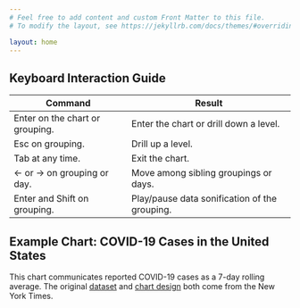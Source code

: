 ```yaml
---
# Feel free to add content and custom Front Matter to this file.
# To modify the layout, see https://jekyllrb.com/docs/themes/#overriding-theme-defaults

layout: home
---
```


## Keyboard Interaction Guide

<table>
    <thead>
        <tr>
            <th scope="col">Command</th>
            <th scope="col">Result</th>
        </tr>
    </thead>
    <tbody>
        <tr>
            <td><span class="keycap" role="img" aria-label="Enter Key">Enter</span> on the chart or grouping.</td>
            <td>Enter the chart or drill down a level.</td>
        </tr>
        <tr>
            <td><span class="keycap" role="img" aria-label="Escape Key">Esc</span> on grouping.</td>
            <td>Drill up a level.</td>
        </tr>
        <tr>
            <td><span class="keycap" role="img" aria-label="Tab Key">Tab</span> at any time.</td>
            <td>Exit the chart.</td>
        </tr>
        <tr>
            <td><span class="keycap" role="img" aria-label="Arrow Left">←</span> or <span class="keycap" role="img" aria-label="Arrow Right">→</span> on grouping or day.</td>
            <td>Move among sibling groupings or days.</td>
        </tr>
        <tr>
            <td><span class="keycap" role="img" aria-label="Enter Key">Enter</span> and <span class="keycap" role="img" aria-label="Shift Key">Shift</span> on grouping.</td>
            <td>Play/pause data sonification of the grouping.</td>
        </tr>
    </tbody>
</table>

## Example Chart: COVID-19 Cases in the United States

This chart communicates reported COVID-19 cases as a 7-day rolling average.
The original [dataset](https://github.com/nytimes/covid-19-data) and [chart design](https://www.nytimes.com/interactive/2021/us/covid-cases.html) both come from the New York Times.

<figure style="margin: 0;">
    <div 
        id="chart-cases-container"
        style="height: 400px;
            width: 100%;
            position: relative;"></div>
</figure>

<figure style="margin: 0;">
    <div 
        id="chart-vaccination-container"
        style="height: 400px;
            width: 100%;
            position: relative;"></div>
</figure>

<figure style="margin: 0;">
    <div 
        id="chart-pothole-container"
        style="height: 400px;
            width: 100%;
            position: relative;"></div>
</figure>

<script src="./js-build/v1.bundle.js"></script>

<script>

    var rect = document.getElementById('chart-cases-container').getBoundingClientRect();

    const dimensions = {
        width: rect.width,
        height: rect.height,
        margin: { l: 60, r: 40, t: 60, b: 40 },
    };

    const config = {
        color: {
            'primary': 'rgba(207, 17, 17, 1)',
            'primaryfade': 'rgba(236, 160, 160, 1)',
            'secondary': 'rgba(207, 17, 17, 0.14)',
            'secondaryfade': 'rgba(207, 17, 17, 0.05)',
        },
        x: {
            'name': 'date',
            'label_group': 'average cases',
            'label_axis': 'Days from pandemic start →',
            'encode': 'x',
            'type': 'date',
            'aggregate': ['MEAN', 'MAX', 'MIN', 'COUNT'],
            'period': 'Day', // Maps to d3.timeDay or d3.timeMonth
            'interval': 'Month',
        },
        y: {
            'name': 'cases_avg',
            'label_group': 'cases',
            'label_tooltip': 'Daily average: ',
            'label_axis': 'Reported cases as 7-day average ↑',
            'encode': 'y',
            'type': 'number',
            'aggregate': ['CONSECUTIVE_DAYS', 'COUNT'],
            'interval': 100e3,
        },
    };

    const dataConfig = {
        'annotations': { 'url': './assets/chart/us_covid_cases.js' },
        
        'raw': {
            'url': './assets/chart/us_covid_cases.csv',
            'fields': [
                { 'name': 'date', 'type': 'date', 'format': '%Y-%m-%d' },
                { 'name': 'geoid', 'type': 'string' },
                { 'name': 'cases', 'type': 'number' },
                { 'name': 'cases_avg', 'type': 'number' },
                { 'name': 'cases_avg_per_100k', 'type': 'number' },
                { 'name': 'deaths', 'type': 'number' },
                { 'name': 'deaths_avg', 'type': 'number' },
                { 'name': 'deaths_avg_per_100k', 'type': 'number' },
            ],
        },
    };

    lineChart = new v1.Chart('#chart-cases-container', config, dimensions, dataConfig);

</script>

<script>

    var rectVax = document.getElementById('chart-vaccination-container').getBoundingClientRect();

    const dimVax = {
        width: rectVax.width,
        height: rectVax.height,
        margin: { l: 60, r: 40, t: 60, b: 40 },
    };

    const configVax = {
        color: {
            'primary': 'rgba(46, 114, 101, 1)',
            'primaryfade': 'rgba(76, 190, 167, 1)',
            'secondary': 'rgba(46, 114, 101, 0.14)',
            'secondaryfade': 'rgba(46, 114, 101, 0.05)',
        },
        x: {
            'name': 'date',
            'encode': 'x',
            'type': 'date',
            'label_group': 'average vaccinations',
            'label_axis': 'Time (in days) →',
            'aggregate': ['MEAN', 'MAX', 'MIN', 'COUNT'],
            'period': 'Day', // Maps to d3.timeWeek or d3.timeMonth
            'interval': 'Month',
        },
        y: {
            'name': 'daily_vaccinations',
            'encode': 'y',
            'type': 'number',
            'label_tooltip': 'Daily average: ',
            'label_group': 'vaccinations',
            'label_axis': 'Daily vaccinations as 7-day average ↑',
            'aggregate': ['CONSECUTIVE_DAYS', 'COUNT'],
            'interval': 500e3,
        },
    };

    const dataConfigVax = {
        'annotations': { 'url': './assets/chart/us_covid_vaccinations.js' },
        'raw': {
            'url': './assets/chart/us_covid_vaccinations.csv',
            'filters': [],
            'fields': [
                { 'name': 'date', 'type': 'date', 'format': '%Y-%m-%d' },
                { 'name': 'daily_vaccinations', 'type': 'number' },
            ],
        },
    };

    vaxChart = new v1.Chart('#chart-vaccination-container', configVax, dimVax, dataConfigVax);

</script>

<script>

    var rectVax = document.getElementById('chart-pothole-container').getBoundingClientRect();

    const dimPh = {
        width: rectVax.width,
        height: rectVax.height,
        margin: { l: 60, r: 40, t: 60, b: 40 },
    };

    const configPh = {
        color: {
            'primary': 'rgba(46, 114, 101, 1)',
            'primaryfade': 'rgba(76, 190, 167, 1)',
            'secondary': 'rgba(46, 114, 101, 0.14)',
            'secondaryfade': 'rgba(46, 114, 101, 0.05)',
        },
        x: {
            'name': 'date',
            'encode': 'x',
            'type': 'date',
            'label_axis': 'Time (in months) →',
            'label_group': 'average potholes',
            'aggregate': ['MEAN', 'MAX', 'MIN', 'COUNT'],
            'period': 'Month', // Maps to d3.timeWeek or d3.timeMonth
            'interval': 'Year',
        },
        y: {
            'name': 'count',
            'encode': 'y',
            'type': 'number',
            'label_tooltip': 'Potholes: ',
            'label_axis': 'Number of pothole reports per week in Seattle ↑',
            'label_group': 'potholes',
            'aggregate': ['CONSECUTIVE_DAYS', 'COUNT'],
            'interval': 200,
        },
    };

    const dataConfigPh = {
        'annotations': { 'url': './assets/chart/seattle_potholes.js' },
        'raw': {
            'url': './assets/chart/seattle_potholes.csv',
            'filters': [],
            'fields': [
                { 'name': 'date', 'type': 'date', 'format': '%Y-%m-%d' },
                { 'name': 'count', 'type': 'number' },
            ],
        },
    };

    new v1.Chart('#chart-pothole-container', configPh, dimPh, dataConfigPh);

</script>

